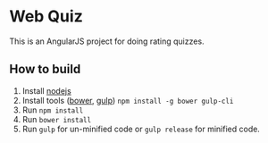 # Web Quiz

This is an AngularJS project for doing rating quizzes.

## How to build

1. Install [nodejs](https://nodejs.org/en/)
2. Install tools ([bower](https://bower.io/), [gulp](http://gulpjs.com/)) `npm install -g bower gulp-cli`
3. Run `npm install`
4. Run `bower install`
5. Run `gulp` for un-minified code or `gulp release` for minified code.
